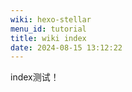 ```yaml
---
wiki: hexo-stellar 
menu_id: tutorial
title: wiki index
date: 2024-08-15 13:12:22 
---
```


index测试！

